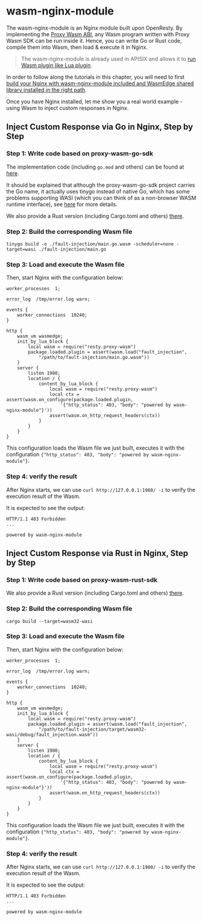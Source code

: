 # wasm-nginx-module

The wasm-nginx-module is an Nginx module built upon OpenResty. By implementing the [Proxy Wasm ABI](https://github.com/proxy-wasm/spec), any Wasm program written with Proxy Wasm SDK can be run inside it. Hence, you can write Go or Rust code, compile them into Wasm, then load & execute it in Nginx.

> The wasm-nginx-module is already used in APISIX and allows it to [run Wasm plugin like Lua plugin](https://github.com/apache/apisix/blob/master/docs/en/latest/wasm.md).

In order to follow along the tutorials in this chapter, you will need to first [build your Nginx with wasm-nginx-module included and WasmEdge shared library installed in the right path](https://github.com/api7/wasm-nginx-module#install-dependencies).

Once you have Nginx installed, let me show you a real world example - using Wasm to inject custom responses in Nginx.

## Inject Custom Response via Go in Nginx, Step by Step

### Step 1: Write code based on proxy-wasm-go-sdk

The implementation code (including `go.mod` and others) can be found at [here](https://github.com/apache/apisix/tree/master/t/wasm).

It should be explained that although the proxy-wasm-go-sdk project carries the Go name, it actually uses tinygo instead of native Go, which has some problems supporting WASI (which you can think of as a non-browser WASM runtime interface), see [here](https://github.com/tetratelabs/proxy-wasm-go-sdk/blob/main/doc/OVERVIEW.md#tinygo-vs-the-official-go-compiler) for more details.

We also provide a Rust version (including Cargo.toml and others) [there](https://github.com/api7/wasm-nginx-module/tree/main/t/testdata/rust/fault-injection).

### Step 2: Build the corresponding Wasm file

```shell
tinygo build -o ./fault-injection/main.go.wasm -scheduler=none -target=wasi ./fault-injection/main.go
```

### Step 3: Load and execute the Wasm file

Then, start Nginx with the configuration below:

```
worker_processes  1;

error_log  /tmp/error.log warn;

events {
    worker_connections  10240;
}

http {
    wasm_vm wasmedge;
    init_by_lua_block {
        local wasm = require("resty.proxy-wasm")
        package.loaded.plugin = assert(wasm.load("fault_injection",
            "/path/to/fault-injection/main.go.wasm"))
    }
    server {
        listen 1980;
        location / {
            content_by_lua_block {
                local wasm = require("resty.proxy-wasm")
                local ctx = assert(wasm.on_configure(package.loaded.plugin,
                    '{"http_status": 403, "body": "powered by wasm-nginx-module"}'))
                assert(wasm.on_http_request_headers(ctx))
            }
        }
    }
}
```

This configuration loads the Wasm file we just built, executes it with the configuration `{"http_status": 403, "body": "powered by wasm-nginx-module"}`.

### Step 4: verify the result

After Nginx starts, we can use `curl http://127.0.0.1:1980/ -i` to verify the execution result of the Wasm.

It is expected to see the output:

```
HTTP/1.1 403 Forbidden
...

powered by wasm-nginx-module
```

## Inject Custom Response via Rust in Nginx, Step by Step

### Step 1: Write code based on proxy-wasm-rust-sdk

We also provide a Rust version (including Cargo.toml and others) [there](https://github.com/api7/wasm-nginx-module/tree/main/t/testdata/rust/fault-injection).

### Step 2: Build the corresponding Wasm file

```shell
cargo build --target=wasm32-wasi
```

### Step 3: Load and execute the Wasm file

Then, start Nginx with the configuration below:

```
worker_processes  1;

error_log  /tmp/error.log warn;

events {
    worker_connections  10240;
}

http {
    wasm_vm wasmedge;
    init_by_lua_block {
        local wasm = require("resty.proxy-wasm")
        package.loaded.plugin = assert(wasm.load("fault_injection",
            "/path/to/fault-injection/target/wasm32-wasi/debug/fault_injection.wasm"))
    }
    server {
        listen 1980;
        location / {
            content_by_lua_block {
                local wasm = require("resty.proxy-wasm")
                local ctx = assert(wasm.on_configure(package.loaded.plugin,
                    '{"http_status": 403, "body": "powered by wasm-nginx-module"}'))
                assert(wasm.on_http_request_headers(ctx))
            }
        }
    }
}
```

This configuration loads the Wasm file we just built, executes it with the configuration `{"http_status": 403, "body": "powered by wasm-nginx-module"}`.

### Step 4: verify the result

After Nginx starts, we can use `curl http://127.0.0.1:1980/ -i` to verify the execution result of the Wasm.

It is expected to see the output:

```
HTTP/1.1 403 Forbidden
...

powered by wasm-nginx-module
```

